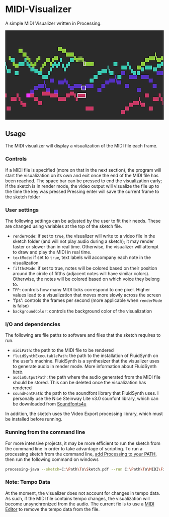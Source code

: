 # MIDI-Visualizer

A simple MIDI Visualizer written in Processing.

![MIDI Visualization Example: Fugue no. 1 in C Major from the Well-Tempered Clavier Book I by J.S. Bach](MIDIVisualizerExample.png)

## Usage

The MIDI visualizer will display a visualization of the MIDI file each frame. 

### Controls
If a MIDI file is specified (more on that in the next section), the program will start the visualization on its own and exit once the end of the MIDI file has been reached.
The space bar can be pressed to end the visualization early; if the sketch is in render mode, the video output will visualize the file up to the time the key was pressed
Pressing enter will save the current frame to the sketch folder

### User settings
The following settings can be adjusted by the user to fit their needs. These are changed using variables at the top of the sketch file.
- `renderMode`: if set to `true`, the visualizer will write to a video file in the sketch folder (and will not play audio during a sketch); it may render faster or slower than in real time. Otherwise, the visualizer will attempt to draw and play the MIDI in real time.
- `textMode`: if set to `true`, text labels will accompany each note in the visualization
- `fifthsMode`: if set to true, notes will be colored based on their position around the circle of fifths (adjacent notes will have similar colors). Otherwise, the notes will be colored based on which voice they belong to.
- `TPP`: controls how many MIDI ticks correspond to one pixel. Higher values lead to a visualization that moves more slowly across the screen
- 'fps': controls the frames per second (more applicable when `renderMode` is false)
- `backgroundColor`: controls the background color of the visualization

### I/O and dependencies
The following are file paths to software and files that the sketch requires to run.
- `midiPath`: the path to the MIDI file to be rendered
- `fluidSynthExecutablePath`: the path to the installation of FluidSynth on the user's machine. FluidSynth is a synthesizer that the visualizer uses to generate audio in render mode. More information about FluidSynth [here](https://www.fluidsynth.org/).
- `audioOutputPath`: the path where the audio generated from the MIDI file should be stored. This can be deleted once the visualization has rendered
- `soundFontPath`: the path to the soundfont library that FluidSynth uses. I personally use the Nice Steinway Lite v3.0 sounfont library, which can be downloaded from [Soundfonts4u](https://sites.google.com/site/soundfonts4u/)

In addition, the sketch uses the Video Export processing library, which must be installed before running.

### Running from the command line

For more intensive projects, it may be more efficient to run the sketch from the command line in order to take advantage of scripting. To run a processing sketch from the command line, [add Processing to your PATH](https://marketplace.visualstudio.com/items?itemName=Tobiah.language-pde#add-processing-to-path), then run the following command on windows

```Bash
processing-java --sketch=C:\Path\To\Sketch.pdf --run C:\Path\To\MIDI\File
```

### Note: Tempo Data
At the moment, the visualizer does not account for changes in tempo data. As such, if the MIDI file contains tempo changes, the visualization will become unsynchronized from the audio. The current fix is to use a [MIDI Editor](http://www.midieditor.org/) to remove the tempo data from the file.
